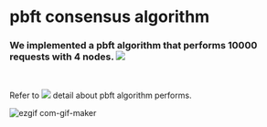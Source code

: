 # pbft consensus algorithm

<h3>We implemented a pbft algorithm that performs 10000 requests with 4 nodes. <a href="https://www.youtube.com/watch?v=OruqYXaOID8"><img src="https://img.shields.io/badge/Go-00ADD8?style=flat-square&logo=Go&logoColor=white"/></a></h3>
<br>

<a href="https://www.youtube.com/watch?v=OruqYXaOID8" style=" text-decoration: none; font-size=15px;"> Refer to <img src="https://img.shields.io/badge/Youtube-FF0000?style=flat-square&logo=YouTube&logoColor=white"/> detail about pbft algorithm performs. </a>
<br>


![ezgif com-gif-maker](https://user-images.githubusercontent.com/61136630/190052316-4e469bbf-9702-4681-9e3b-37444efb394e.gif)
